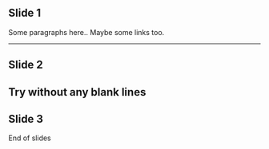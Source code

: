 ## Slide 1

Some paragraphs here.. Maybe some links too.

---

## Slide 2
Try without any blank lines
---
## Slide 3
End of slides
